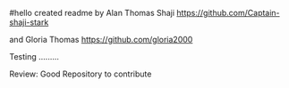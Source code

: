 #hello
created readme
by Alan Thomas Shaji
https://github.com/Captain-shaji-stark

and Gloria Thomas
https://github.com/gloria2000

Testing .........

Review: Good Repository to contribute
